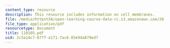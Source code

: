 ```yaml
---
content_type: resource
description: This resource includes information on cell membranes.
file: /media/https%3A/open-learning-course-data-rc.s3.amazonaws.com/20-442-molecular-structure-of-biological-materials-be-442-fall-2005/2c5a14c7677fe1717ac603e94a879ed7_110105.pdf
file_type: application/pdf
resourcetype: Document
title: 110105.pdf
uid: 2c5a14c7-677f-e171-7ac6-03e94a879ed7
---
```

